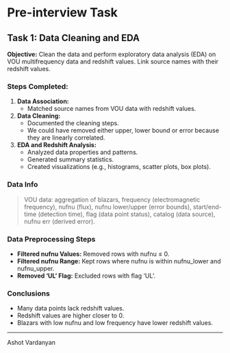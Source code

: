# Pre-interview Task

## Task 1: Data Cleaning and EDA

**Objective:**
Clean the data and perform exploratory data analysis (EDA) on VOU multifrequency data and redshift values. Link source names with their redshift values.

### Steps Completed:

1. **Data Association:**
    - Matched source names from VOU data with redshift values.
2. **Data Cleaning:**
    - Documented the cleaning steps.
    - We could have removed either upper, lower bound or error because they are linearly correlated. 
3. **EDA and Redshift Analysis:**
    - Analyzed data properties and patterns.
    - Generated summary statistics.
    - Created visualizations (e.g., histograms, scatter plots, box plots).

### Data Info

> VOU data: aggregation of blazars, frequency (electromagnetic frequency), nufnu (flux), nufnu lower/upper (error bounds), start/end-time (detection time), flag (data point status), catalog (data source), nufnu err (derived error).

### Data Preprocessing Steps
- **Filtered nufnu Values:** Removed rows with nufnu ≤ 0.
- **Filtered nufnu Range:** Kept rows where nufnu is within nufnu_lower and nufnu_upper.
- **Removed ‘UL’ Flag:** Excluded rows with flag ‘UL’.

### Conclusions
- Many data points lack redshift values.
- Redshift values are higher closer to 0.
- Blazars with low nufnu and low frequency have lower redshift values.



---

Ashot Vardanyan
